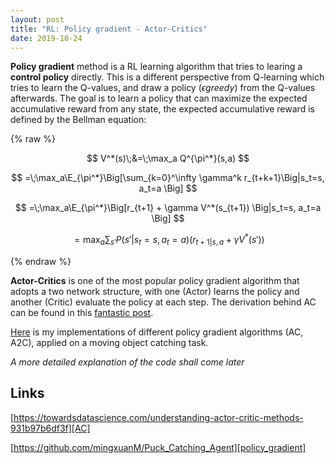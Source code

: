 ```yaml
---
layout: post
title: "RL: Policy gradient - Actor-Critics"
date: 2019-10-24
---
```


**Policy gradient** method is a RL learning algorithm that tries to learing a **control policy** directly. This is a different perspective from Q-learning which tries to learn the Q-values, and draw a policy ($\epsilon greedy$) from the Q-values afterwards. The goal is to learn a policy that can maximize the expected accumulative reward from any state, the expected accumulative reward is defined by the Bellman equation:

{% raw %}

$$ V^*(s)\;&=\;\max_a Q^{\pi^*}(s,a) $$

$$ =\;\max_a\E_{\pi^*}\Big[\sum_{k=0}^\infty \gamma^k r_{t+k+1}\Big|s_t=s, a_t=a \Big] $$

$$ =\;\max_a\E_{\pi^*}\Big[r_{t+1} + \gamma V^*(s_{t+1}) \Big|s_t=s, a_t=a \Big] $$

$$ =\max_a \sum_{s'} P(s'|s_t=s, a_t=a) \big(r_{t+1|s,a} + \gamma V^*(s')\Big) $$

{% endraw %}

**Actor-Critics** is one of the most popular policy gradient algorithm that adopts a two network structure, with one (Actor) learns the policy and another (Critic) evaluate the policy at each step. The derivation behind AC can be found in this [fantastic post][AC].

  [AC]: https://towardsdatascience.com/understanding-actor-critic-methods-931b97b6df3f

[Here][policy_gradient] is my implementations of different policy gradient algorithms (AC, A2C), applied on a moving object catching task.

  [policy_gradient]: https://github.com/mingxuanM/Puck_Catching_Agent

_A more detailed explanation of the code shall come later_


## Links

[https://towardsdatascience.com/understanding-actor-critic-methods-931b97b6df3f][AC]

[https://github.com/mingxuanM/Puck_Catching_Agent][policy_gradient]